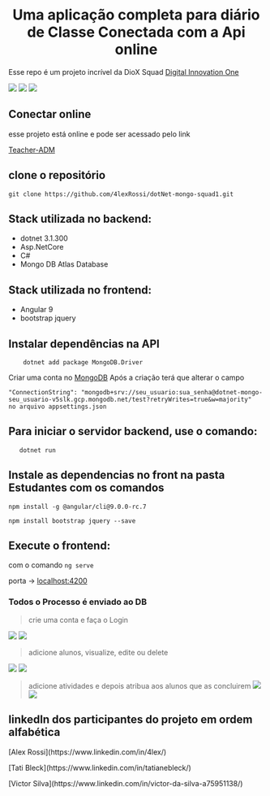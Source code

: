 <h1 align="center">Uma aplicação completa para diário de Classe Conectada com a Api online</h1>

Esse repo é um projeto incrível da DioX Squad
[Digital Innovation One](https://digitalinnovation.one/sign-up?ref=QFX2ZVP4RU)

![](https://img.shields.io/github/stars/4lexRossi/dotNet-mongo-squad1.svg) ![](https://img.shields.io/github/forks/4lexRossi/dotNet-mongo-squad1.svg) ![](https://img.shields.io/github/issues/4lexRossi/dotNet-mongo-squad1.svg)

## Conectar online
esse projeto está online e pode ser acessado pelo link

[Teacher-ADM](https://teacher-adm.azurewebsites.net/)

## clone o repositório 

`git clone https://github.com/4lexRossi/dotNet-mongo-squad1.git`

## Stack utilizada no backend:

 * dotnet 3.1.300
 * Asp.NetCore
 * C#
 * Mongo DB Atlas Database

## Stack utilizada no frontend:

 * Angular 9
 * bootstrap jquery

## Instalar dependências na API
```
    dotnet add package MongoDB.Driver
```

Criar uma conta no [MongoDB](https://www.mongodb.com/)
Após a criação terá que alterar o campo 

```
"ConnectionString": "mongodb+srv://seu_usuario:sua_senha@dotnet-mongo-seu_usuario-v5slk.gcp.mongodb.net/test?retryWrites=true&w=majority"
no arquivo appsettings.json
```

## Para iniciar o servidor backend, use o comando:

```
   dotnet run
```
## Instale as dependencias no front na pasta Estudantes com os comandos

`npm install -g @angular/cli@9.0.0-rc.7`

`npm install bootstrap jquery --save`

## Execute o frontend:

com o comando `ng serve`

porta -> [localhost:4200](http://localhost:4200/)

### Todos o Processo é enviado ao DB

>crie uma conta e faça o Login

![](https://imgur.com/QcgsVoA.jpg)
![](https://imgur.com/JqPq8j4.jpg)

>adicione alunos, visualize, edite ou delete

![](https://imgur.com/JinajFx.jpg)
![](https://imgur.com/bvwn7j2.jpg)

>adicione atividades e depois atribua aos alunos que as concluirem
![](https://imgur.com/PqCflYQ.jpg)
![](https://imgur.com/oZRwu1T.jpg)

## linkedIn dos participantes do projeto em ordem alfabética

<p>[Alex Rossi](https://www.linkedin.com/in/4lex/)</p>
<p>[Tati Bleck](https://www.linkedin.com/in/tatianebleck/)</p>
<p>[Victor Silva](https://www.linkedin.com/in/victor-da-silva-a75951138/)</p>